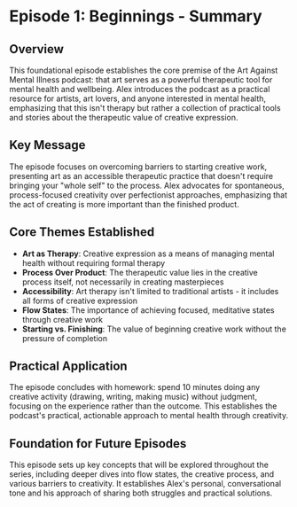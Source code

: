 # Episode 1: Beginnings - Summary

## Overview
This foundational episode establishes the core premise of the Art Against Mental Illness podcast: that art serves as a powerful therapeutic tool for mental health and wellbeing. Alex introduces the podcast as a practical resource for artists, art lovers, and anyone interested in mental health, emphasizing that this isn't therapy but rather a collection of practical tools and stories about the therapeutic value of creative expression.

## Key Message
The episode focuses on overcoming barriers to starting creative work, presenting art as an accessible therapeutic practice that doesn't require bringing your "whole self" to the process. Alex advocates for spontaneous, process-focused creativity over perfectionist approaches, emphasizing that the act of creating is more important than the finished product.

## Core Themes Established
- **Art as Therapy**: Creative expression as a means of managing mental health without requiring formal therapy
- **Process Over Product**: The therapeutic value lies in the creative process itself, not necessarily in creating masterpieces
- **Accessibility**: Art therapy isn't limited to traditional artists - it includes all forms of creative expression
- **Flow States**: The importance of achieving focused, meditative states through creative work
- **Starting vs. Finishing**: The value of beginning creative work without the pressure of completion

## Practical Application
The episode concludes with homework: spend 10 minutes doing any creative activity (drawing, writing, making music) without judgment, focusing on the experience rather than the outcome. This establishes the podcast's practical, actionable approach to mental health through creativity.

## Foundation for Future Episodes
This episode sets up key concepts that will be explored throughout the series, including deeper dives into flow states, the creative process, and various barriers to creativity. It establishes Alex's personal, conversational tone and his approach of sharing both struggles and practical solutions.
